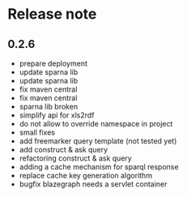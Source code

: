 # Release note

## 0.2.6
* prepare deployment
* update sparna lib
* update sparna lib
* fix maven central
* fix maven central
* sparna lib broken
* simplify api for xls2rdf
* do not allow to override namespace in project
* small fixes
* add freemarker query template (not tested yet)
* add construct & ask query
* refactoring construct & ask query
* adding a cache mechanism for sparql response
* replace cache key generation algorithm
* bugfix blazegraph needs a servlet container
